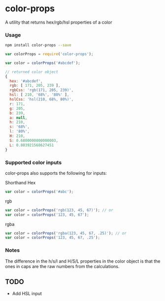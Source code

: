 # color-props

A utility that returns hex/rgb/hsl properties of a color

### Usage

```bash
npm install color-props --save
```

```javascript
var colorProps = require('color-props');

var color = colorProps('#abcdef');

// returned color object
{ 
  hex: '#abcdef',
  rgb: [ 171, 205, 239 ],
  rgbCss: 'rgb(171, 205, 239)',
  hsl: [ 210, '68%', '80%' ],
  hslCss: 'hsl(210, 68%, 80%)',
  r: 171,
  g: 205,
  b: 239,
  a: null,
  h: 210,
  s: '68%',
  l: '80%',
  H: 210,
  S: 0.6800000000000003,
  L: 0.803921568627451
}
```

### Supported color inputs

color-props also supports the following for inputs:

Shorthand Hex

```javascript
var color = colorProps('#abc');
```

rgb

```javascript
var color = colorProps('rgb(123, 45, 67)'); // or
var color = colorProps('123, 45, 67');
```

rgba

```javascript
var color = colorProps('rgba(123, 45, 67, .25)'); // or
var color = colorProps('123, 45, 67, .25');
```

### Notes
The difference in the h/s/l and H/S/L properties in the color object is that the ones in caps are the raw numbers from the calculations.

## TODO
- Add HSL input
